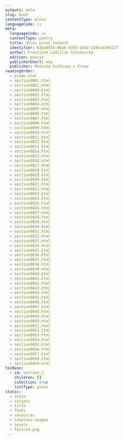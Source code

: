 ```yaml
---
outputs: meta
slug: book
contentType: prose
languageCode: cs
meta:
  languageCode: cs
  contentType: poetry
  title: Ohlas písní českých
  identifier: 62ba0934-96a6-4765-abd2-228cea2ed11f
  author: František Ladislav Čelakovský
  edition: poezie
  publisherShort: mkp
  publisher: Městská knihovna v Praze
readingOrder:
  - promo.html
  - section0001.html
  - section0061.html
  - section0060.html
  - section0002.html
  - section0003.html
  - section0004.html
  - section0005.html
  - section0006.html
  - section0007.html
  - section0008.html
  - section0009.html
  - section0010.html
  - section0011.html
  - section0012.html
  - section0013.html
  - section0014.html
  - section0015.html
  - section0016.html
  - section0017.html
  - section0018.html
  - section0019.html
  - section0020.html
  - section0021.html
  - section0022.html
  - section0023.html
  - section0024.html
  - section0025.html
  - section0026.html
  - section0027.html
  - section0028.html
  - section0029.html
  - section0030.html
  - section0031.html
  - section0032.html
  - section0033.html
  - section0034.html
  - section0035.html
  - section0036.html
  - section0037.html
  - section0038.html
  - section0039.html
  - section0040.html
  - section0041.html
  - section0042.html
  - section0043.html
  - section0044.html
  - section0045.html
  - section0046.html
  - section0047.html
  - section0048.html
  - section0049.html
  - section0050.html
  - section0051.html
  - section0052.html
  - section0053.html
  - section0054.html
  - section0055.html
  - section0056.html
  - section0057.html
  - section0058.html
  - section0059.html
tocBase:
  - id: section-1
    children: []
    isSection: true
    listType: plain
static:
  - style
  - scripts
  - title
  - fonts
  - resources
  - template-images
  - assets
  - favicon.png
---
```

